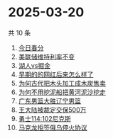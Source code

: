 # 2025-03-20

共 10 条

<!-- BEGIN -->
<!-- 最后更新时间 Thu Mar 20 2025 21:19:17 GMT+0800 (China Standard Time) -->

1. [今日春分](https://www.zhihu.com/search?q=今日春分)
1. [美联储维持利率不变](https://www.zhihu.com/search?q=美联储维持利率不变)
1. [湖人vs掘金](https://www.zhihu.com/search?q=湖人vs掘金)
1. [早期的的网红后来怎么样了](https://www.zhihu.com/search?q=早期的的网红后来怎么样了)
1. [为何古代把木头加工成木炭售卖](https://www.zhihu.com/search?q=为何古代把木头加工成木炭售卖)
1. [为何不用挖泥船把黄河泥沙挖走](https://www.zhihu.com/search?q=为何不用挖泥船把黄河泥沙挖走)
1. [广东男篮大胜辽宁男篮](https://www.zhihu.com/search?q=广东男篮大胜辽宁男篮)
1. [王大陆被裁定交保500万](https://www.zhihu.com/search?q=王大陆被裁定交保500万)
1. [勇士114:102尼克斯](https://www.zhihu.com/search?q=勇士114:102尼克斯)
1. [马克龙拒签俄乌停火协议](https://www.zhihu.com/search?q=马克龙拒签俄乌停火协议)

<!-- END -->
